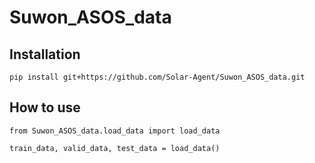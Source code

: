 # Suwon_ASOS_data

## Installation
```
pip install git+https://github.com/Solar-Agent/Suwon_ASOS_data.git
```

## How to use
```
from Suwon_ASOS_data.load_data import load_data

train_data, valid_data, test_data = load_data()
```

